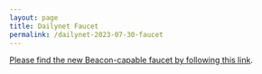 ```yaml
---
layout: page
title: Dailynet Faucet
permalink: /dailynet-2023-07-30-faucet
---
```


[Please find the new Beacon-capable faucet by following this link](https://faucet.dailynet-2023-07-30.teztnets.xyz).
